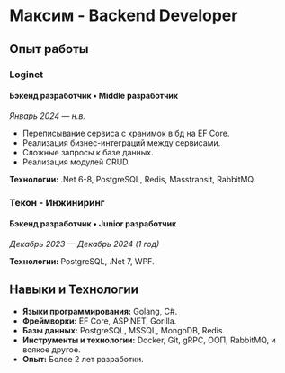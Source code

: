 # Максим - Backend Developer

## Опыт работы

### Loginet
#### Бэкенд разработчик • Middle разработчик
*Январь 2024 — н.в.*

- Переписывание сервиса с хранимок в бд на EF Core.
- Реализация бизнес-интеграций между сервисами.
- Сложные запросы к базе данных.
- Реализация модулей CRUD.

**Технологии:** .Net 6-8, PostgreSQL, Redis, Masstransit, RabbitMQ.

### Текон - Инжиниринг
#### Бэкенд разработчик • Junior разработчик
*Декабрь 2023 — Декабрь 2024 (1 год)*


**Технологии:** PostgreSQL, .Net 7, WPF.

## Навыки и Технологии

- **Языки программирования:** Golang, С#.
- **Фреймворки:** EF Core, ASP.NET, Gorilla.
- **Базы данных:** PostgreSQL, MSSQL, MongoDB, Redis.
- **Инструменты и технологии:** Docker, Git, gRPC, ООП, RabbitMQ, и всякое другое.
- **Опыт:** Более 2 лет разработки.
